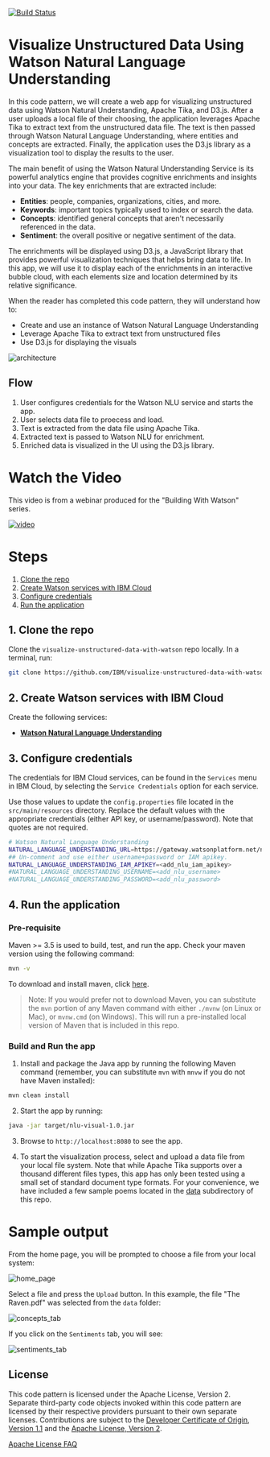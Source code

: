 [![Build Status](https://api.travis-ci.org/IBM/visualize-unstructured-data-with-watson.svg?branch=master)](https://travis-ci.org/IBM/visualize-unstructured-data-with-watson)

# Visualize Unstructured Data Using Watson Natural Language Understanding

In this code pattern, we will create a web app for visualizing unstructured data using Watson Natural Understanding, Apache Tika, and D3.js. After a user uploads a local file of their choosing, the application leverages Apache Tika to extract text from the unstructured data file. The text is then passed through Watson Natural Language Understanding, where entities and concepts are extracted. Finally, the application uses the D3.js library as a visualization tool to display the results to the user.

The main benefit of using the Watson Natural Understanding Service is its powerful analytics engine that provides cognitive enrichments and insights into your data. The key enrichments that are extracted include:

* **Entities**: people, companies, organizations, cities, and more.
* **Keywords**: important topics typically used to index or search the data.
* **Concepts**: identified general concepts that aren't necessarily referenced in the data.
* **Sentiment**: the overall positive or negative sentiment of the data.

The enrichments will be displayed using D3.js, a JavaScript library that provides  powerful visualization techniques that helps bring data to life. In this app, we will use it to display each of the enrichments in an interactive bubble cloud, with each elements size and location determined by its relative significance.

When the reader has completed this code pattern, they will understand how to:

* Create and use an instance of Watson Natural Language Understanding
* Leverage Apache Tika to extract text from unstructured files
* Use D3.js for displaying the visuals

![architecture](doc/source/images/architecture.png)

## Flow

1. User configures credentials for the Watson NLU service and starts the app.
1. User selects data file to proecess and load.
1. Text is extracted from the data file using Apache Tika.
1. Extracted text is passed to Watson NLU for enrichment.
1. Enriched data is visualized in the UI using the D3.js library.

# Watch the Video

This video is from a webinar produced for the "Building With Watson" series.

[![video](https://img.youtube.com/vi/rqKPQNyl6Xk/0.jpg)](http://www.youtube.com/watch?v=rqKPQNyl6Xk "")

# Steps

1. [Clone the repo](#1-clone-the-repo)
1. [Create Watson services with IBM Cloud](#2-create-watson-services-with-ibm-cloud)
1. [Configure credentials](#3-configure-credentials)
1. [Run the application](#4-run-the-application)

## 1. Clone the repo

Clone the `visualize-unstructured-data-with-watson` repo locally. In a terminal, run:

```bash
git clone https://github.com/IBM/visualize-unstructured-data-with-watson
```

## 2. Create Watson services with IBM Cloud

Create the following services:

* [**Watson Natural Language Understanding**](https://cloud.ibm.com/catalog/services/natural-language-understanding)

## 3. Configure credentials

The credentials for IBM Cloud services, can be found in the ``Services`` menu in IBM Cloud, by selecting the ``Service Credentials`` option for each service.

Use those values to update the `config.properties` file located in the `src/main/resources` directory. Replace the default values with the appropriate credentials (either API key, or username/password). Note that quotes are not required.

```bash
# Watson Natural Language Understanding
NATURAL_LANGUAGE_UNDERSTANDING_URL=https://gateway.watsonplatform.net/natural-language-understanding/api
## Un-comment and use either username+password or IAM apikey.
NATURAL_LANGUAGE_UNDERSTANDING_IAM_APIKEY=<add_nlu_iam_apikey>
#NATURAL_LANGUAGE_UNDERSTANDING_USERNAME=<add_nlu_username>
#NATURAL_LANGUAGE_UNDERSTANDING_PASSWORD=<add_nlu_password>
```

## 4. Run the application

### Pre-requisite

Maven >= 3.5 is used to build, test, and run the app. Check your maven version using the following command:

```bash
mvn -v
```

To download and install maven, click [here](https://maven.apache.org/download.cgi).

> Note: If you would prefer not to download Maven, you can substitute the `mvn` portion of any Maven command with either `./mvnw` (on Linux or Mac), or `mvnw.cmd` (on Windows). This will run a pre-installed local version of Maven that is included in this repo.

### Build and Run the app

1. Install and package the Java app by running the following Maven command (remember, you can substitute `mvn` with `mnvw` if you do not have Maven installed):

```bash
mvn clean install
```

2. Start the app by running:

```bash
java -jar target/nlu-visual-1.0.jar
``` 

3. Browse to `http://localhost:8080` to see the app.

4. To start the visualization process, select and upload a data file from your local file system. Note that while Apache Tika supports over a thousand different files types, this app has only been tested using a small set of standard document type formats. For your convenience, we have included a few sample poems located in the [data](/data) subdirectory of this repo.

# Sample output

From the home page, you will be prompted to choose a file from your local system:

![home_page](doc/source/images/home-page.png)

Select a file and press the `Upload` button. In this example, the file "The Raven.pdf" was selected from the `data` folder:

![concepts_tab](doc/source/images/raven-concepts.png)

If you click on the `Sentiments` tab, you will see:

![sentiments_tab](doc/source/images/raven-sentiments.png)

## License

This code pattern is licensed under the Apache License, Version 2. Separate third-party code objects invoked within this code pattern are licensed by their respective providers pursuant to their own separate licenses. Contributions are subject to the [Developer Certificate of Origin, Version 1.1](https://developercertificate.org/) and the [Apache License, Version 2](https://www.apache.org/licenses/LICENSE-2.0.txt).

[Apache License FAQ](https://www.apache.org/foundation/license-faq.html#WhatDoesItMEAN)
